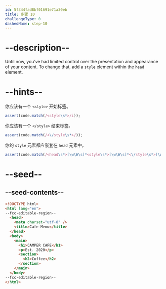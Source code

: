 ```yaml
---
id: 5f344fad8bf01691e71a30eb
title: 步骤 10
challengeType: 0
dashedName: step-10
---
```


# --description--

Until now, you've had limited control over the presentation and appearance of your content. To change that, add a `style` element within the `head` element.

# --hints--

你应该有一个 `<style>` 开始标签。

```js
assert(code.match(/<style\s*>/i));
```

你应该有一个 `</style>` 结束标签。

```js
assert(code.match(/<\/style\s*>/));
```

你的 `style` 元素都应嵌套在 `head` 元素中。

```js
assert(code.match(/<head\s*>[\w\W\s]*<style\s*>[\w\W\s]*<\/style\s*>[\w\W\s]*<\/head\s*>/i))
```

# --seed--

## --seed-contents--

```html
<!DOCTYPE html>
<html lang="en">
--fcc-editable-region--
  <head>
    <meta charset="utf-8" />
    <title>Cafe Menu</title>
  </head>
  <body>
    <main>
      <h1>CAMPER CAFE</h1>
      <p>Est. 2020</p>
      <section>
        <h2>Coffee</h2>
      </section>
    </main>
  </body>
--fcc-editable-region--
</html>
```

